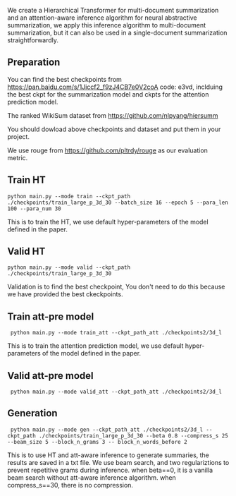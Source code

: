 We create a Hierarchical Transformer for multi-document summarization and an attention-aware inference algorithm for neural abstractive summarization, we apply this inference algorithm to multi-document summarization, but it can also be used in a single-document summarization straightforwardly.

Preparation
-------
 You can find the best checkpoints from https://pan.baidu.com/s/1Jiccf2_f9zJ4CB7e0V2coA code: e3vd, inclduing the best ckpt for the summarization model and ckpts for the attention prediction model.
 
 The ranked WikiSum dataset from https://github.com/nlpyang/hiersumm
 
 You should dowload above checkpoints and dataset and put them in your project.

 We use rouge from https://github.com/pltrdy/rouge as our evaluation metric.


 Train HT
 -----
    python main.py --mode train --ckpt_path ./checkpoints/train_large_p_3d_30 --batch_size 16 --epoch 5 --para_len 100 --para_num 30
   
   This is to train the HT, we use default hyper-parameters of the model defined in the paper.
   
 Valid HT
 ------
    python main.py --mode valid --ckpt_path ./checkpoints/train_large_p_3d_30 
    
   Validation is to find the best checkpoint, You don't need to do this because we have provided the best ckeckpoints.
   
  Train att-pre model
  ------
     python main.py --mode train_att --ckpt_path_att ./checkpoints2/3d_l 
     
   This is to train the attention prediction model, we use default hyper-parameters of the model defined in the paper.
   
 Valid att-pre model
 -----
     python main.py --mode valid_att --ckpt_path_att ./checkpoints2/3d_l 
     
     
  Generation
  ------
     python main.py --mode gen --ckpt_path_att ./checkpoints2/3d_l --ckpt_path ./checkpoints/train_large_p_3d_30 --beta 0.8 --compress_s 25 --beam_size 5 --block_n_grams 3 -- block_n_words_before 2
     
   This is to use HT and att-aware inference to generate summaries, the results are saved in a txt file. 
   We use beam search, and two regulariztions to prevent repetitive grams during inference.
   when beta==0, it is a vanilla beam search without att-aware inference algorithm.
   when compress_s==30, there is no compression.
     
     
